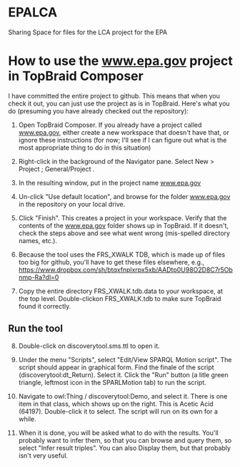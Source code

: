 # EPALCA
Sharing Space for files for the LCA project for the EPA

# How to use the www.epa.gov project in TopBraid Composer

I have committed the entire project to github.  This means that when you check it out, you can just use the project as is in TopBraid.  Here's what you do (presuming you have already checked out the repository):

1. Open TopBraid Composer.  If you already have a project called www.epa.gov, either create a new workspace that doesn't have that, or ignore these instructions (for now; I'll see if I can figure out what is the most appropriate thing to do in this situation)

2. Right-click in the background of the Navigator pane.  Select New > Project ; General/Project . 

3. In the resulting window, put in the project name www.epa.gov

4. Un-click "Use default location", and browse for the folder www.epa.gov in the repository on your local drive. 

5. Click "Finish".  This creates a project in your workspace.  Verify that the contents of the www.epa.gov folder shows up in TopBraid.  If it doesn't, check the steps above and see what went wrong (mis-spelled directory names, etc.). 

6. Because the tool uses the FRS_XWALK TDB, which is made up of files too big for github, you'll have to get these files elsewhere, e.g., https://www.dropbox.com/sh/btqxfnplxrpx5xb/AADtp0U98O2D8C7r5Obnmp-Ra?dl=0

7. Copy the entire directory FRS_XWALK.tdb.data to your workspace, at the top level. Double-clickon FRS_XWALK.tdb to make sure TopBraid found it correctly. 

## Run the tool

8. Double-click on discoverytool.sms.ttl to open it. 

9. Under the menu "Scripts", select "Edit/View SPARQL Motion script".  The script should appear in graphical form.  Find the finale of the script (discoverytool:dt_Return).  Select it.  Click the "Run" button (a litle green triangle, leftmost icon in the SPARLMotion tab) to run the script. 

10. Navigate to owl:Thing / discoverytool:Demo, and select it.  There is one item in that class, which shows up on the right.  This is Acetic Acid (64197).  Double-click it to select.  The script will run on its own for a while. 

11. When it is done, you will be asked what to do with the results.  You'll probably want to infer them, so that you can browse and query them, so select "Infer result triples".  You can also Display them, but that probably isn't very useful. 

